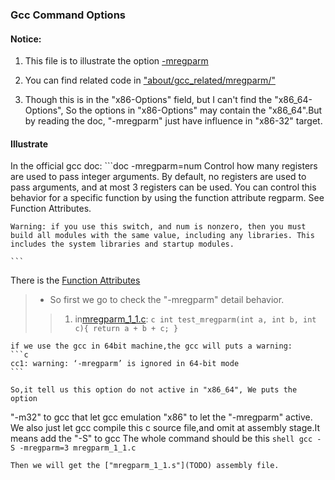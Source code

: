 ### Gcc Command Options

#### Notice:	
1. This file is to illustrate the option [-mregparm](https://gcc.gnu.org/onlinedocs/gcc/x86-Options.html#x86-Options)

2. You can find related code in ["about/gcc_related/mregparm/"](TODO)

3. Though this is in the "x86-Options" field, but I can't find the "x86_64-Options", So the options in "x86-Options" may contain the "x86_64".But by reading the doc, "-mregparm" just have influence in "x86-32" target.

#### Illustrate
In the official gcc doc:
	```doc
	-mregparm=num
	Control how many registers are used to pass integer arguments. By default, no registers are used to pass arguments, and at most 3 registers can be used. You can control this behavior for a specific function by using the function attribute regparm. See Function Attributes.

	Warning: if you use this switch, and num is nonzero, then you must build all modules with the same value, including any libraries. This includes the system libraries and startup modules.

	```

There is the [Function Attributes](https://gcc.gnu.org/onlinedocs/gcc/x86-Function-Attributes.html#x86-Function)

> * So first we go to check the "-mregparm" detail behavior.
> > 1. in[mregparm_1_1.c](TODO):
	```c
	int test_mregparm(int a, int b, int c){
	return a + b + c;
}
	```
	
	if we use the gcc in 64bit machine,the gcc will puts a warning:
	```c
	cc1: warning: ‘-mregparm’ is ignored in 64-bit mode
	```

	So,it tell us this option do not active in "x86_64", We puts the option
"-m32" to gcc that let gcc emulation "x86" to let the "-mregparm" active.
	We also just let gcc compile this c source file,and omit at assembly stage.It means add the "-S" to gcc
	The whole command should be this
	```shell
	gcc -S -mregparm=3 mregparm_1_1.c
	```

	Then we will get the ["mregparm_1_1.s"](TODO) assembly file.
	
	
